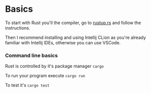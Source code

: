 # Basics

To start with Rust you'll the compiler, go to [rustup.rs](https://rustup.rs/) and follow the instructions.

Then I recommend installing and using Intellij CLion as you're already familiar with Intellij IDEs, otherwise you can use VSCode.

### Command line basics

Rust is controlled by it's package manager `cargo`

To run your program execute `cargo run`

To test it's `cargo test`